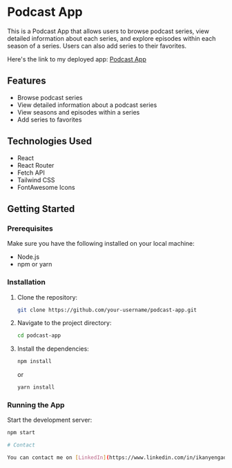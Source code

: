 # Podcast App

This is a Podcast App that allows users to browse podcast series, view detailed information about each series, and explore episodes within each season of a series. Users can also add series to their favorites.

Here's the link to my deployed app: [Podcast App](https://ikanyengadams-podcast-app.netlify.app/)

## Features

- Browse podcast series
- View detailed information about a podcast series
- View seasons and episodes within a series
- Add series to favorites

## Technologies Used

- React
- React Router
- Fetch API
- Tailwind CSS
- FontAwesome Icons

## Getting Started

### Prerequisites

Make sure you have the following installed on your local machine:

- Node.js
- npm or yarn

### Installation

1. Clone the repository:

    ```bash
    git clone https://github.com/your-username/podcast-app.git
    ```

2. Navigate to the project directory:

    ```bash
    cd podcast-app
    ```

3. Install the dependencies:

    ```bash
    npm install
    ```

    or

    ```bash
    yarn install
    ```

### Running the App

Start the development server:

```bash
npm start

# Contact 

You can contact me on [LinkedIn](https://www.linkedin.com/in/ikanyengadams/) or email me @ikanyengadams2@gmail.com.

